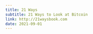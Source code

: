 ```yaml
---
title: 21 Ways
subtitle: 21 Ways to Look at Bitcoin
link: http://21waysbook.com
date: 2021-09-01
---
```

